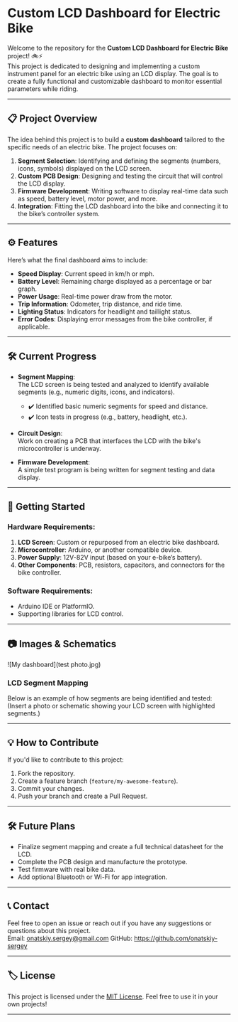 # Custom LCD Dashboard for Electric Bike

Welcome to the repository for the **Custom LCD Dashboard for Electric Bike** project! 🚲⚡️  
This project is dedicated to designing and implementing a custom instrument panel for an electric bike using an LCD display. The goal is to create a fully functional and customizable dashboard to monitor essential parameters while riding.

---

## 📋 Project Overview

The idea behind this project is to build a **custom dashboard** tailored to the specific needs of an electric bike. The project focuses on:  
1. **Segment Selection**: Identifying and defining the segments (numbers, icons, symbols) displayed on the LCD screen.  
2. **Custom PCB Design**: Designing and testing the circuit that will control the LCD display.  
3. **Firmware Development**: Writing software to display real-time data such as speed, battery level, motor power, and more.  
4. **Integration**: Fitting the LCD dashboard into the bike and connecting it to the bike’s controller system.

---

## ⚙️ Features

Here’s what the final dashboard aims to include:
- **Speed Display**: Current speed in km/h or mph.
- **Battery Level**: Remaining charge displayed as a percentage or bar graph.
- **Power Usage**: Real-time power draw from the motor.
- **Trip Information**: Odometer, trip distance, and ride time.
- **Lighting Status**: Indicators for headlight and taillight status.
- **Error Codes**: Displaying error messages from the bike controller, if applicable.

---

## 🛠 Current Progress

- **Segment Mapping**:  
  The LCD screen is being tested and analyzed to identify available segments (e.g., numeric digits, icons, and indicators).  
  - ✔️ Identified basic numeric segments for speed and distance.
  - ✔️ Icon tests in progress (e.g., battery, headlight, etc.).

- **Circuit Design**:  
  Work on creating a PCB that interfaces the LCD with the bike's microcontroller is underway.

- **Firmware Development**:  
  A simple test program is being written for segment testing and data display.

---

## 🚀 Getting Started

### Hardware Requirements:
1. **LCD Screen**: Custom or repurposed from an electric bike dashboard.
2. **Microcontroller**: Arduino, or another compatible device.
3. **Power Supply**: 12V-82V input (based on your e-bike’s battery).
4. **Other Components**: PCB, resistors, capacitors, and connectors for the bike controller.

### Software Requirements:
- Arduino IDE or PlatformIO.
- Supporting libraries for LCD control.

---
 
## 📷 Images & Schematics

![My dashboard](test photo.jpg)



### LCD Segment Mapping
Below is an example of how segments are being identified and tested:  
(Insert a photo or schematic showing your LCD screen with highlighted segments.)

---

## 💡 How to Contribute

If you'd like to contribute to this project:
1. Fork the repository.
2. Create a feature branch (`feature/my-awesome-feature`).
3. Commit your changes.
4. Push your branch and create a Pull Request.

---

## 🛠 Future Plans
- Finalize segment mapping and create a full technical datasheet for the LCD.
- Complete the PCB design and manufacture the prototype.
- Test firmware with real bike data.
- Add optional Bluetooth or Wi-Fi for app integration.

---

## 📞 Contact

Feel free to open an issue or reach out if you have any suggestions or questions about this project.  
Email: onatskiy.sergey@gmail.com 
GitHub: https://github.com/onatskiy-sergey

---

## 🏷 License

This project is licensed under the [MIT License](LICENSE). Feel free to use it in your own projects!

---
